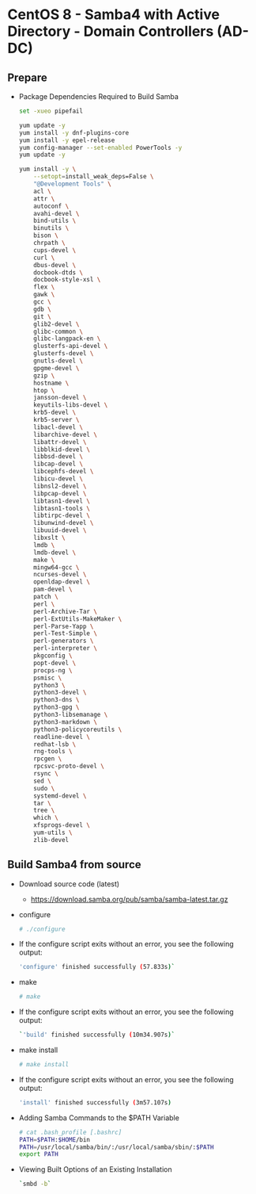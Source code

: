 # CentOS 8 - Samba4 with Active Directory - Domain Controllers (AD-DC)
## Prepare
* Package Dependencies Required to Build Samba

  ```bash
  set -xueo pipefail

  yum update -y
  yum install -y dnf-plugins-core
  yum install -y epel-release
  yum config-manager --set-enabled PowerTools -y
  yum update -y
  
  yum install -y \
      --setopt=install_weak_deps=False \
      "@Development Tools" \
      acl \
      attr \
      autoconf \
      avahi-devel \
      bind-utils \
      binutils \
      bison \
      chrpath \
      cups-devel \
      curl \
      dbus-devel \
      docbook-dtds \
      docbook-style-xsl \
      flex \
      gawk \
      gcc \
      gdb \
      git \
      glib2-devel \
      glibc-common \
      glibc-langpack-en \
      glusterfs-api-devel \
      glusterfs-devel \
      gnutls-devel \
      gpgme-devel \
      gzip \
      hostname \
      htop \
      jansson-devel \
      keyutils-libs-devel \
      krb5-devel \
      krb5-server \
      libacl-devel \
      libarchive-devel \
      libattr-devel \
      libblkid-devel \
      libbsd-devel \
      libcap-devel \
      libcephfs-devel \
      libicu-devel \
      libnsl2-devel \
      libpcap-devel \
      libtasn1-devel \
      libtasn1-tools \
      libtirpc-devel \
      libunwind-devel \
      libuuid-devel \
      libxslt \
      lmdb \
      lmdb-devel \
      make \
      mingw64-gcc \
      ncurses-devel \
      openldap-devel \
      pam-devel \
      patch \
      perl \
      perl-Archive-Tar \
      perl-ExtUtils-MakeMaker \
      perl-Parse-Yapp \
      perl-Test-Simple \
      perl-generators \
      perl-interpreter \
      pkgconfig \
      popt-devel \
      procps-ng \
      psmisc \
      python3 \
      python3-devel \
      python3-dns \
      python3-gpg \
      python3-libsemanage \
      python3-markdown \
      python3-policycoreutils \
      readline-devel \
      redhat-lsb \
      rng-tools \
      rpcgen \
      rpcsvc-proto-devel \
      rsync \
      sed \
      sudo \
      systemd-devel \
      tar \
      tree \
      which \
      xfsprogs-devel \
      yum-utils \
      zlib-devel
  ```

## Build Samba4 from source
* Download source code (latest)
  * https://download.samba.org/pub/samba/samba-latest.tar.gz
* configure

	```bash
	# ./configure
	```

* If the configure script exits without an error, you see the following output:

	```bash
	'configure' finished successfully (57.833s)`
	```

* make

	```bash
	# make
	```

* If the configure script exits without an error, you see the following output:

	```bash
  `'build' finished successfully (10m34.907s)`
	```

* make install

	```bash
	# make install
	```

* If the configure script exits without an error, you see the following output:

	```bash
	'install' finished successfully (3m57.107s)
	```

* Adding Samba Commands to the $PATH Variable

  ```bash
  # cat .bash_profile [.bashrc]
  PATH=$PATH:$HOME/bin
  PATH=/usr/local/samba/bin/:/usr/local/samba/sbin/:$PATH
  export PATH
	```

* Viewing Built Options of an Existing Installation

  ```bash
  `smbd -b`
  ```
